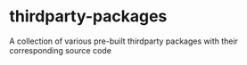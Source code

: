 # thirdparty-packages
A collection of various pre-built thirdparty packages with their corresponding source code
